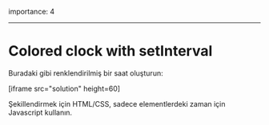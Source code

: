 importance: 4

---

# Colored clock with setInterval

Buradaki gibi renklendirilmiş bir saat oluşturun:

[iframe src="solution" height=60]

Şekillendirmek için HTML/CSS, sadece elementlerdeki zaman için Javascript kullanın.
